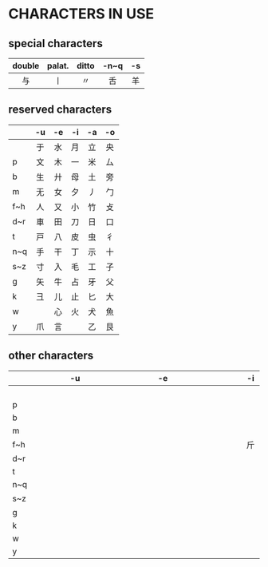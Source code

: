 # CHARACTERS IN USE

## special characters

| double | palat. | ditto  |  -n~q  |   -s   |
| :----: | :----: | :----: | :----: | :----: |
|   与   |   丨   |   〃   |   舌   |   羊   |

## reserved characters

|     |  -u  |  -e  |  -i  |  -a  |  -o  |
| :-- | :--: | :--: | :--: | :--: | :--: |
|     |  于  |  水  |  月  |  立  |  央  |
|  p  |  文  |  木  |  一  |  米  |  厶  |
|  b  |  生  |  廾  |  母  |  土  |  旁  |
|  m  |  无  |  女  |  夕  |  丿  |  勹  |
| f~h |  人  |  又  |  小  |  竹  |  攴  |
| d~r |  車  |  田  |  刀  |  日  |  口  |
|  t  |  戸  |  八  |  皮  |  虫  |  彳  |
| n~q |  手  |  干  |  丁  |  示  |  十  |
| s~z |  寸  |  入  |  毛  |  工  |  子  |
|  g  |  矢  |  牛  |  占  |  牙  |  父  |
|  k  |  彐  |  儿  |  止  |  匕  |  大  |
|  w  |  　  |  心  |  火  |  犬  |  魚  |
|  y  |  爪  |  言  |  　  |  乙  |  艮  |

## other characters

|     |          -u          |          -e          |          -i          |          -a          |          -o          |
| :-- | :------------------: | :------------------: | :------------------: | :------------------: | :------------------: |
|     | 　　　　　　　　　　 | 　　　　　　　　　　 | 　　　　　　　　　　 | 　　　　　　　　　　 | 　　　　　　　　　　 |
|  p  | 　　　　　　　　　　 | 　　　　　　　　　　 | 　　　　　　　　　　 | 　　　　　　　　　　 | 　　　　　　　　　　 |
|  b  | 　　　　　　　　　　 | 　　　　　　　　　　 | 　　　　　　　　　　 | 　　　　　　　　　　 | 　　　　　　　　　　 |
|  m  | 　　　　　　　　　　 | 　　　　　　　　　　 | 　　　　　　　　　　 | 　　　　　　　　　　 | 　　　　　　　　　　 |
| f~h | 　　　　　　　　　　 | 　　　　　　　　　　 | 斤　　　　　　　　　 | 　　　　　　　　　　 | 　　　　　　　　　　 |
| d~r | 　　　　　　　　　　 | 　　　　　　　　　　 | 　　　　　　　　　　 | 　　　　　　　　　　 | 　　　　　　　　　　 |
|  t  | 　　　　　　　　　　 | 　　　　　　　　　　 | 　　　　　　　　　　 | 　　　　　　　　　　 | 　　　　　　　　　　 |
| n~q | 　　　　　　　　　　 | 　　　　　　　　　　 | 　　　　　　　　　　 | 　　　　　　　　　　 | 　　　　　　　　　　 |
| s~z | 　　　　　　　　　　 | 　　　　　　　　　　 | 　　　　　　　　　　 | 丸　　　　　　　　　 | 　　　　　　　　　　 |
|  g  | 　　　　　　　　　　 | 　　　　　　　　　　 | 　　　　　　　　　　 | 　　　　　　　　　　 | 　　　　　　　　　　 |
|  k  | 　　　　　　　　　　 | 　　　　　　　　　　 | 　　　　　　　　　　 | 　　　　　　　　　　 | 　　　　　　　　　　 |
|  w  | 　　　　　　　　　　 | 　　　　　　　　　　 | 　　　　　　　　　　 | 　　　　　　　　　　 | 　　　　　　　　　　 |
|  y  | 　　　　　　　　　　 | 　　　　　　　　　　 | 　　　　　　　　　　 | 　　　　　　　　　　 | 　　　　　　　　　　 |
